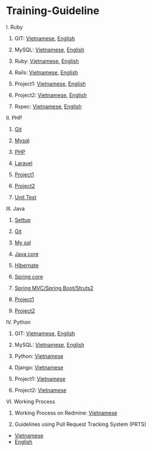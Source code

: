 # Training-Guideline

I. Ruby
1. GIT: [Vietnamese](https://github.com/framgia/Training-Guideline/blob/master/Git/git_tutorial.md), [English](https://github.com/framgia/Training-Guideline/blob/master/Git/git_tutorial_en.md)

2. MySQL: [Vietnamese](https://github.com/framgia/Training-Guideline/blob/master/mysql/mysql.md), [English](https://github.com/framgia/Training-Guideline/blob/master/mysql/mysql.en.md)

3. Ruby: [Vietnamese](https://github.com/framgia/Training-Guideline/blob/master/Ruby/ruby.md), [English](https://github.com/framgia/Training-Guideline/blob/master/Ruby/ruby.en.md)

4. Rails: [Vietnamese](https://github.com/framgia/Training-Guideline/blob/master/Rails/rails_tutorial.md), [English](https://github.com/framgia/Training-Guideline/blob/master/Rails/rails_tutorial_en.md)

5. Project1: [Vietnamese](https://github.com/framgia/Training-Guideline/blob/master/Rails/project1.md), [English](https://github.com/framgia/Training-Guideline/blob/master/Rails/project1_en.md)

6. Project2: [Vietnamese](https://github.com/framgia/Training-Guideline/blob/master/Rails/project2.md), [English](https://github.com/framgia/Training-Guideline/blob/master/Rails/project2_en.md)

7. Rspec: [Vietnamese](https://github.com/framgia/Training-Guideline/blob/master/Rails/rspec.md), [English](https://github.com/framgia/Training-Guideline/blob/master/Rails/rspec_en.md)

II. PHP
1. [Git](https://github.com/framgia/Training-Guideline/blob/master/Git/git_tutorial.md)

2. [Mysql](https://github.com/framgia/Training-Guideline/blob/master/mysql/mysql.md)

3. [PHP](https://github.com/framgia/Training-Guideline/blob/master/PHP/php.md)

4. [Laravel](https://github.com/framgia/Training-Guideline/blob/master/Laravel/laravel.md)

5. [Project1](https://github.com/framgia/Training-Guideline/blob/master/Laravel/project1.md)

6. [Project2](https://github.com/framgia/Training-Guideline/blob/master/Laravel/project2.md)

7. [Unit Test](https://github.com/framgia/Training-Guideline/blob/master/Laravel/unittest.md)

III. Java
1. [Settup](https://docs.google.com/document/d/1Bhce_meNfVhBhtTsPDtclI0Fz56VjB8-g1gKqjKMats/edit?usp=sharing)

2. [Git](https://github.com/framgia/Training-Guideline/blob/master/Git/git_tutorial.md)

3. [My sql](https://github.com/framgia/Training-Guideline/blob/master/mysql/mysql.md)

4. [Java core](https://github.com/framgia/Training-Guideline/blob/master/JavaCore/javacore_tutorial.md)

5. [Hibernate](https://github.com/framgia/Training-Guideline/blob/master/Hibernate/hibernate_tutorial.md)

6. [Spring core](https://github.com/framgia/Training-Guideline/blob/master/SpringCore/SpringCore_tutorial.md)

7. [Spring MVC/Spring Boot/Struts2](https://github.com/framgia/Training-Guideline/blob/master/SpringMVC/SpringMVC_tutorial.md)

8. [Project1](https://#)

9. [Project2](https://#)

IV. Python
1. GIT: [Vietnamese](https://github.com/framgia/Training-Guideline/blob/master/Git/git_tutorial.md), [English](https://github.com/framgia/Training-Guideline/blob/master/Git/git_tutorial_en.md)

2. MySQL: [Vietnamese](https://github.com/framgia/Training-Guideline/blob/master/mysql/mysql.md), [English](https://github.com/framgia/Training-Guideline/blob/master/mysql/mysql.en.md)

3. Python: [Vietnamese](https://github.com/framgia/Training-Guideline/blob/master/Python/python.md)

4. Django: [Vietnamese](https://github.com/framgia/Training-Guideline/blob/master/Django/django.md)

5. Project1: [Vietnamese](https://github.com/framgia/Training-Guideline/blob/master/Django/project1.md)

6. Project2: [Vietnamese](https://github.com/framgia/Training-Guideline/blob/master/Django/project2.md)

VI. Working Process
1. Working Process on Redmine: [Vietnamese](https://github.com/framgia/Training-Guideline/blob/master/WorkingProcess/redmine/redmine.md)

2. Guidelines using Pull Request Tracking System (PRTS)
  - [Vietnamese](https://github.com/framgia/Training-Guideline/blob/master/WorkingProcess/prts/prts_vi.pdf)
  - [English](https://github.com/framgia/Training-Guideline/blob/master/WorkingProcess/prts/prts_en.pdf)
